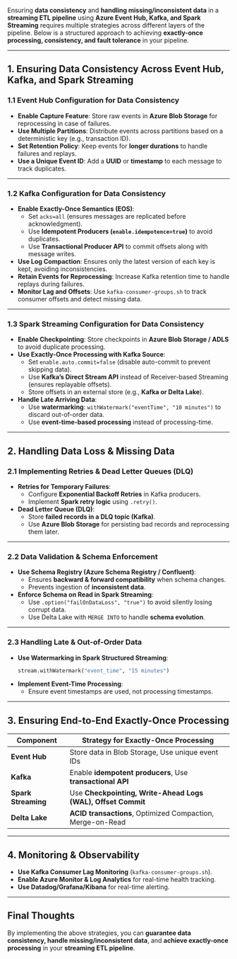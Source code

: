 Ensuring **data consistency** and **handling missing/inconsistent data** in a **streaming ETL pipeline** using **Azure Event Hub, Kafka, and Spark Streaming** requires multiple strategies across different layers of the pipeline. Below is a structured approach to achieving **exactly-once processing, consistency, and fault tolerance** in your pipeline.

---

## **1. Ensuring Data Consistency Across Event Hub, Kafka, and Spark Streaming**

### **1.1 Event Hub Configuration for Data Consistency**
- **Enable Capture Feature**: Store raw events in **Azure Blob Storage** for reprocessing in case of failures.
- **Use Multiple Partitions**: Distribute events across partitions based on a deterministic key (e.g., transaction ID).
- **Set Retention Policy**: Keep events for **longer durations** to handle failures and replays.
- **Use a Unique Event ID**: Add a **UUID** or **timestamp** to each message to track duplicates.

---

### **1.2 Kafka Configuration for Data Consistency**
- **Enable Exactly-Once Semantics (EOS)**:
  - Set `acks=all` (ensures messages are replicated before acknowledgment).
  - Use **Idempotent Producers (`enable.idempotence=true`)** to avoid duplicates.
  - Use **Transactional Producer API** to commit offsets along with message writes.
- **Use Log Compaction**: Ensures only the latest version of each key is kept, avoiding inconsistencies.
- **Retain Events for Reprocessing**: Increase Kafka retention time to handle replays during failures.
- **Monitor Lag and Offsets**: Use `kafka-consumer-groups.sh` to track consumer offsets and detect missing data.

---

### **1.3 Spark Streaming Configuration for Data Consistency**
- **Enable Checkpointing**: Store checkpoints in **Azure Blob Storage / ADLS** to avoid duplicate processing.
- **Use Exactly-Once Processing with Kafka Source**:
  - Set `enable.auto.commit=false` (disable auto-commit to prevent skipping data).
  - Use **Kafka’s Direct Stream API** instead of Receiver-based Streaming (ensures replayable offsets).
  - Store offsets in an external store (e.g., **Kafka or Delta Lake**).
- **Handle Late Arriving Data**:
  - Use **watermarking**: `withWatermark("eventTime", "10 minutes")` to discard out-of-order data.
  - Use **event-time-based processing** instead of processing-time.

---

## **2. Handling Data Loss & Missing Data**

### **2.1 Implementing Retries & Dead Letter Queues (DLQ)**
- **Retries for Temporary Failures**:
  - Configure **Exponential Backoff Retries** in Kafka producers.
  - Implement **Spark retry logic** using `.retry()`.
- **Dead Letter Queue (DLQ)**:
  - Store **failed records in a DLQ topic (Kafka)**.
  - Use **Azure Blob Storage** for persisting bad records and reprocessing them later.

---

### **2.2 Data Validation & Schema Enforcement**
- **Use Schema Registry (Azure Schema Registry / Confluent)**:
  - Ensures **backward & forward compatibility** when schema changes.
  - Prevents ingestion of **inconsistent data**.
- **Enforce Schema on Read in Spark Streaming**:
  - Use `.option("failOnDataLoss", "true")` to avoid silently losing corrupt data.
  - Use Delta Lake with `MERGE INTO` to handle **schema evolution**.

---

### **2.3 Handling Late & Out-of-Order Data**
- **Use Watermarking in Spark Structured Streaming**:
  ```python
  stream.withWatermark("event_time", "15 minutes")
  ```
- **Implement Event-Time Processing**:
  - Ensure event timestamps are used, not processing timestamps.

---

## **3. Ensuring End-to-End Exactly-Once Processing**
| Component | Strategy for Exactly-Once Processing |
|-----------|-------------------------------------|
| **Event Hub** | Store data in Blob Storage, Use unique event IDs |
| **Kafka** | Enable **idempotent producers**, Use **transactional API** |
| **Spark Streaming** | Use **Checkpointing, Write-Ahead Logs (WAL), Offset Commit** |
| **Delta Lake** | **ACID transactions**, Optimized Compaction, Merge-on-Read |

---

## **4. Monitoring & Observability**
- **Use Kafka Consumer Lag Monitoring** (`kafka-consumer-groups.sh`).
- **Enable Azure Monitor & Log Analytics** for real-time health tracking.
- **Use Datadog/Grafana/Kibana** for real-time alerting.

---

## **Final Thoughts**
By implementing the above strategies, you can **guarantee data consistency, handle missing/inconsistent data**, and **achieve exactly-once processing** in your **streaming ETL pipeline**.
